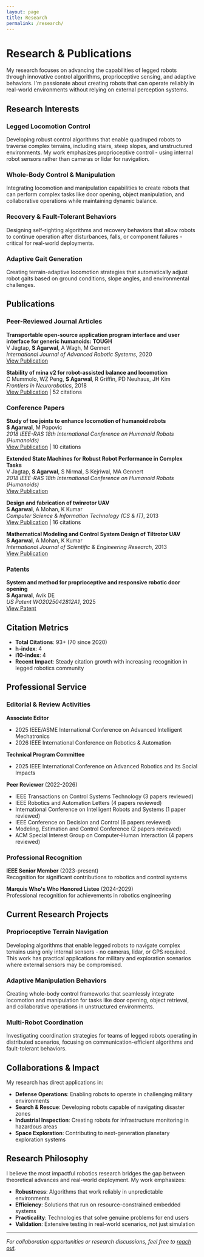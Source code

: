 ```yaml
---
layout: page
title: Research
permalink: /research/
---
```


# Research & Publications

My research focuses on advancing the capabilities of legged robots through innovative control algorithms, proprioceptive sensing, and adaptive behaviors. I'm passionate about creating robots that can operate reliably in real-world environments without relying on external perception systems.

## Research Interests

### Legged Locomotion Control
Developing robust control algorithms that enable quadruped robots to traverse complex terrains, including stairs, steep slopes, and unstructured environments. My work emphasizes proprioceptive control - using internal robot sensors rather than cameras or lidar for navigation.

### Whole-Body Control & Manipulation
Integrating locomotion and manipulation capabilities to create robots that can perform complex tasks like door opening, object manipulation, and collaborative operations while maintaining dynamic balance.

### Recovery & Fault-Tolerant Behaviors
Designing self-righting algorithms and recovery behaviors that allow robots to continue operation after disturbances, falls, or component failures - critical for real-world deployments.

### Adaptive Gait Generation
Creating terrain-adaptive locomotion strategies that automatically adjust robot gaits based on ground conditions, slope angles, and environmental challenges.

## Publications

### Peer-Reviewed Journal Articles

**Transportable open-source application program interface and user interface for generic humanoids: TOUGH**  
V Jagtap, **S Agarwal**, A Wagh, M Gennert  
*International Journal of Advanced Robotic Systems*, 2020  
[View Publication](https://journals.sagepub.com/doi/full/10.1177/1729881420921607)

**Stability of mina v2 for robot-assisted balance and locomotion**  
C Mummolo, WZ Peng, **S Agarwal**, R Griffin, PD Neuhaus, JH Kim  
*Frontiers in Neurorobotics*, 2018  
[View Publication](https://www.frontiersin.org/journals/neurorobotics/articles/10.3389/fnbot.2018.00062/full) | 52 citations

### Conference Papers

**Study of toe joints to enhance locomotion of humanoid robots**  
**S Agarwal**, M Popovic  
*2018 IEEE-RAS 18th International Conference on Humanoid Robots (Humanoids)*  
[View Publication](https://www.researchgate.net/profile/Marko-Popovic/publication/330629710_Study_of_Toe_Joints_to_Enhance_Locomotion_of_Humanoid_Robots/links/5cf0b73fa6fdcc8475f8c405/Study-of-Toe-Joints-to-Enhance-Locomotion-of-Humanoid-Robots.pdf) | 10 citations

**Extended State Machines for Robust Robot Performance in Complex Tasks**  
V Jagtap, **S Agarwal**, S Nirmal, S Kejriwal, MA Gennert  
*2018 IEEE-RAS 18th International Conference on Humanoid Robots (Humanoids)*  
[View Publication](https://www.researchgate.net/profile/Shlok-Agarwal/publication/330632267_Extended_State_Machines_for_Robust_Robot_Performance_in_Complex_Tasks/links/67b52e67461fb56424df8f40/Extended-State-Machines-for-Robust-Robot-Performance-in-Complex-Tasks.pdf)

**Design and fabrication of twinrotor UAV**  
**S Agarwal**, A Mohan, K Kumar  
*Computer Science & Information Technology (CS & IT)*, 2013  
[View Publication](https://www.csitcp.org/paper/3/38csit30.pdf) | 16 citations

**Mathematical Modeling and Control System Design of Tiltrotor UAV**  
**S Agarwal**, A Mohan, K Kumar  
*International Journal of Scientific & Engineering Research*, 2013  
[View Publication](https://www.researchgate.net/profile/Shlok-Agarwal/publication/305652576_Mathematical_Modeling_and_Control_System_Design_of_Tiltrotor_UAV/links/67b52df18311ce680c699a33/Mathematical-Modeling-and-Control-System-Design-of-Tiltrotor-UAV.pdf)

### Patents

**System and method for proprioceptive and responsive robotic door opening**  
**S Agarwal**, Avik DE  
*US Patent WO2025042812A1*, 2025  
[View Patent](https://patentimages.storage.googleapis.com/32/52/8f/368f9da0829893/US20220193905A1.pdf)

## Citation Metrics

- **Total Citations**: 93+ (70 since 2020)
- **h-index**: 4
- **i10-index**: 4
- **Recent Impact**: Steady citation growth with increasing recognition in legged robotics community

## Professional Service

### Editorial & Review Activities

**Associate Editor**  
- 2025 IEEE/ASME International Conference on Advanced Intelligent Mechatronics
- 2026 IEEE International Conference on Robotics & Automation

**Technical Program Committee**  
- 2025 IEEE International Conference on Advanced Robotics and its Social Impacts

**Peer Reviewer** (2022-2026)  
- IEEE Transactions on Control Systems Technology (3 papers reviewed)
- IEEE Robotics and Automation Letters (4 papers reviewed)
- International Conference on Intelligent Robots and Systems (1 paper reviewed)
- IEEE Conference on Decision and Control (6 papers reviewed)
- Modeling, Estimation and Control Conference (2 papers reviewed)
- ACM Special Interest Group on Computer-Human Interaction (4 papers reviewed)

### Professional Recognition

**IEEE Senior Member** (2023-present)  
Recognition for significant contributions to robotics and control systems

**Marquis Who's Who Honored Listee** (2024-2029)  
Professional recognition for achievements in robotics engineering

## Current Research Projects

### Proprioceptive Terrain Navigation
Developing algorithms that enable legged robots to navigate complex terrains using only internal sensors - no cameras, lidar, or GPS required. This work has practical applications for military and exploration scenarios where external sensors may be compromised.

### Adaptive Manipulation Behaviors
Creating whole-body control frameworks that seamlessly integrate locomotion and manipulation for tasks like door opening, object retrieval, and collaborative operations in unstructured environments.

### Multi-Robot Coordination
Investigating coordination strategies for teams of legged robots operating in distributed scenarios, focusing on communication-efficient algorithms and fault-tolerant behaviors.

## Collaborations & Impact

My research has direct applications in:
- **Defense Operations**: Enabling robots to operate in challenging military environments
- **Search & Rescue**: Developing robots capable of navigating disaster zones
- **Industrial Inspection**: Creating robots for infrastructure monitoring in hazardous areas
- **Space Exploration**: Contributing to next-generation planetary exploration systems

## Research Philosophy

I believe the most impactful robotics research bridges the gap between theoretical advances and real-world deployment. My work emphasizes:

- **Robustness**: Algorithms that work reliably in unpredictable environments
- **Efficiency**: Solutions that run on resource-constrained embedded systems
- **Practicality**: Technologies that solve genuine problems for end users
- **Validation**: Extensive testing in real-world scenarios, not just simulation

---

*For collaboration opportunities or research discussions, feel free to [reach out](mailto:agarwalshlok92@gmail.com).*
